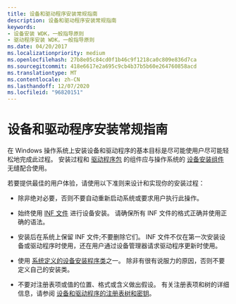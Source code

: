 ```yaml
---
title: 设备和驱动程序安装常规指南
description: 设备和驱动程序安装常规指南
keywords:
- 设备安装 WDK，一般指导原则
- 驱动程序安装 WDK，一般指导原则
ms.date: 04/20/2017
ms.localizationpriority: medium
ms.openlocfilehash: 27b8e05c84cd0f1b46c9f1218ca0c809e836d7ca
ms.sourcegitcommit: 418e6617e2a695c9cb4b37b5b60e264760858acd
ms.translationtype: MT
ms.contentlocale: zh-CN
ms.lasthandoff: 12/07/2020
ms.locfileid: "96820151"
---
```

# <a name="general-guidelines-for-device-and-driver-installation"></a>设备和驱动程序安装常规指南


在 Windows 操作系统上安装设备和驱动程序的基本目标是尽可能使用户尽可能轻松地完成此过程。 安装过程和 [驱动程序包](driver-packages.md) 的组件应与操作系统的 [设备安装组件](/previous-versions/ff541277(v=vs.85))无缝配合使用。

若要提供最佳的用户体验，请使用以下准则来设计和实现你的安装过程：

-   除非绝对必要，否则不要自动重新启动系统或要求用户执行此操作。

-   始终使用 [INF 文件](overview-of-inf-files.md) 进行设备安装。 请确保所有 INF 文件的格式正确并使用正确的语法。

-   安装后在系统上保留 INF 文件;不要删除它们。 INF 文件不仅在第一次安装设备或驱动程序时使用，还在用户通过设备管理器请求驱动程序更新时使用。

-   使用 [系统定义的设备安装程序类](/windows-hardware/drivers/install/system-defined-device-setup-classes-reserved-for-system-use)之一。 除非有很有说服力的原因，否则不要定义自己的安装类。

-   不要对注册表项或值的位置、格式或含义做出假设。 有关注册表项和树的详细信息，请参阅 [设备和驱动程序的注册表树和密钥](registry-trees-and-keys.md)。

 

